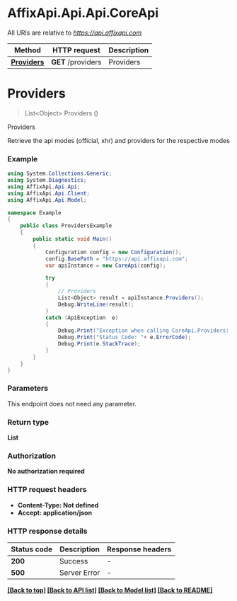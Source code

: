 # AffixApi.Api.Api.CoreApi

All URIs are relative to *https://api.affixapi.com*

Method | HTTP request | Description
------------- | ------------- | -------------
[**Providers**](CoreApi.md#providers) | **GET** /providers | Providers


<a name="providers"></a>
# **Providers**
> List&lt;Object&gt; Providers ()

Providers

Retrieve the api modes (official, xhr) and providers for the respective modes 

### Example
```csharp
using System.Collections.Generic;
using System.Diagnostics;
using AffixApi.Api.Api;
using AffixApi.Api.Client;
using AffixApi.Api.Model;

namespace Example
{
    public class ProvidersExample
    {
        public static void Main()
        {
            Configuration config = new Configuration();
            config.BasePath = "https://api.affixapi.com";
            var apiInstance = new CoreApi(config);

            try
            {
                // Providers
                List<Object> result = apiInstance.Providers();
                Debug.WriteLine(result);
            }
            catch (ApiException  e)
            {
                Debug.Print("Exception when calling CoreApi.Providers: " + e.Message );
                Debug.Print("Status Code: "+ e.ErrorCode);
                Debug.Print(e.StackTrace);
            }
        }
    }
}
```

### Parameters
This endpoint does not need any parameter.

### Return type

**List<Object>**

### Authorization

No authorization required

### HTTP request headers

 - **Content-Type**: Not defined
 - **Accept**: application/json


### HTTP response details
| Status code | Description | Response headers |
|-------------|-------------|------------------|
| **200** | Success |  -  |
| **500** | Server Error |  -  |

[[Back to top]](#) [[Back to API list]](../README.md#documentation-for-api-endpoints) [[Back to Model list]](../README.md#documentation-for-models) [[Back to README]](../README.md)


